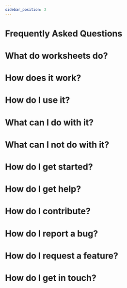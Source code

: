 ```yaml
---
sidebar_position: 2
---
```


# Frequently Asked Questions

# What do worksheets do?

# How does it work?

# How do I use it?

# What can I do with it?

# What can I not do with it?

# How do I get started?

# How do I get help?

# How do I contribute?

# How do I report a bug?

# How do I request a feature?

# How do I get in touch?
